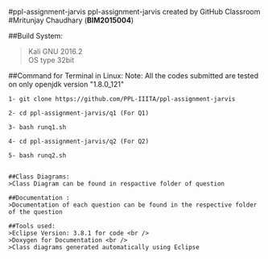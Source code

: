 #ppl-assignment-jarvis 
ppl-assignment-jarvis created by GitHub Classroom <br />
#Mritunjay Chaudhary (**BIM2015004**)

##Build System:
>Kali GNU 2016.2 <br />
>OS type 32bit

##Command for Terminal in Linux:
Note: All the codes submitted are tested on  only openjdk version "1.8.0_121"

```
1- git clone https://github.com/PPL-IIITA/ppl-assignment-jarvis
```
```
2- cd ppl-assignment-jarvis/q1 (For Q1)
```
```
3- bash runq1.sh
```
```
4- cd ppl-assignment-jarvis/q2 (For Q2)
```
```
5- bash runq2.sh
```
```

##Class Diagrams:
>Class Diagram can be found in respactive folder of question

##Documentation :
>Documentation of each question can be found in the respective folder of the question

##Tools used:
>Eclipse Version: 3.8.1 for code <br />
>Doxygen for Documentation <br />
>Class diagrams generated automatically using Eclipse


